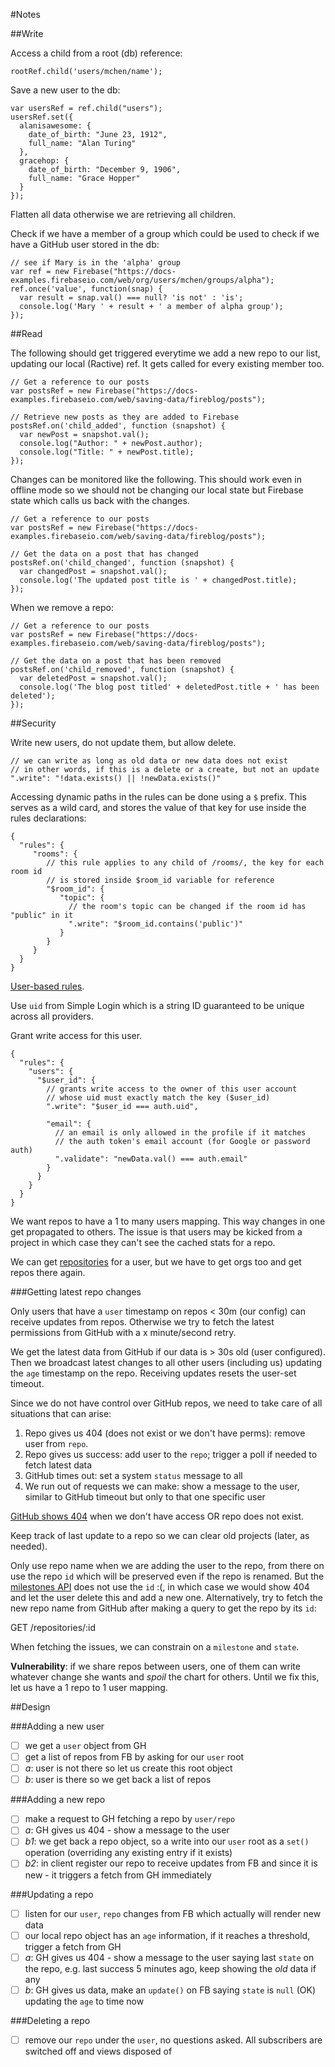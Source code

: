 #Notes

##Write

Access a child from a root (db) reference:

    rootRef.child('users/mchen/name');

Save a new user to the db:

    var usersRef = ref.child("users");
    usersRef.set({
      alanisawesome: {
        date_of_birth: "June 23, 1912",
        full_name: "Alan Turing"
      },
      gracehop: {
        date_of_birth: "December 9, 1906",
        full_name: "Grace Hopper"
      }
    });

Flatten all data otherwise we are retrieving all children.

Check if we have a member of a group which could be used to check if we have a GitHub user stored in the db:

    // see if Mary is in the 'alpha' group
    var ref = new Firebase("https://docs-examples.firebaseio.com/web/org/users/mchen/groups/alpha");
    ref.once('value', function(snap) {
      var result = snap.val() === null? 'is not' : 'is';
      console.log('Mary ' + result + ' a member of alpha group');
    });

##Read

The following should get triggered everytime we add a new repo to our list, updating our local (Ractive) ref. It gets called for every existing member too.

    // Get a reference to our posts
    var postsRef = new Firebase("https://docs-examples.firebaseio.com/web/saving-data/fireblog/posts");

    // Retrieve new posts as they are added to Firebase
    postsRef.on('child_added', function (snapshot) {
      var newPost = snapshot.val();
      console.log("Author: " + newPost.author);
      console.log("Title: " + newPost.title);
    });

Changes can be monitored like the following. This should work even in offline mode so we should not be changing our local state but Firebase state which calls us back with the changes.

    // Get a reference to our posts
    var postsRef = new Firebase("https://docs-examples.firebaseio.com/web/saving-data/fireblog/posts");

    // Get the data on a post that has changed
    postsRef.on('child_changed', function (snapshot) {
      var changedPost = snapshot.val();
      console.log('The updated post title is ' + changedPost.title);
    });

When we remove a repo:

    // Get a reference to our posts
    var postsRef = new Firebase("https://docs-examples.firebaseio.com/web/saving-data/fireblog/posts");

    // Get the data on a post that has been removed
    postsRef.on('child_removed', function (snapshot) {
      var deletedPost = snapshot.val();
      console.log('The blog post titled' + deletedPost.title + ' has been deleted');
    });

##Security

Write new users, do not update them, but allow delete.

    // we can write as long as old data or new data does not exist
    // in other words, if this is a delete or a create, but not an update
    ".write": "!data.exists() || !newData.exists()"

Accessing dynamic paths in the rules can be done using a `$` prefix. This serves as a wild card, and stores the value of that key for use inside the rules declarations:

    {
      "rules": {
         "rooms": {
            // this rule applies to any child of /rooms/, the key for each room id
            // is stored inside $room_id variable for reference
            "$room_id": {
               "topic": {
                 // the room's topic can be changed if the room id has "public" in it
                 ".write": "$room_id.contains('public')"
               }
            }
         }
      }
    }

[User-based rules](https://www.firebase.com/docs/web/guide/user-security.html).

Use `uid` from Simple Login which is a string ID guaranteed to be unique across all providers.

Grant write access for this user.

    {
      "rules": {
        "users": {
          "$user_id": {
            // grants write access to the owner of this user account
            // whose uid must exactly match the key ($user_id)
            ".write": "$user_id === auth.uid",
    
            "email": {
              // an email is only allowed in the profile if it matches
              // the auth token's email account (for Google or password auth)
              ".validate": "newData.val() === auth.email"
            }
          }
        }
      }
    }

We want repos to have a 1 to many users mapping. This way changes in one get propagated to others. The issue is that users may be kicked from a project in which case they can't see the cached stats for a repo.

We can get [repositories](https://developer.github.com/v3/repos/) for a user, but we have to get orgs too and get repos there again.

###Getting latest repo changes

Only users that have a `user` timestamp on repos < 30m (our config) can receive updates from repos. Otherwise we try to fetch the latest permissions from GitHub with a x minute/second retry.

We get the latest data from GitHub if our data is > 30s old (user configured). Then we broadcast latest changes to all other users (including us) updating the `age` timestamp on the repo. Receiving updates resets the user-set timeout.

Since we do not have control over GitHub repos, we need to take care of all situations that can arise:

1. Repo gives us 404 (does not exist or we don't have perms): remove user from `repo`.
1. Repo gives us success: add user to the `repo`; trigger a poll if needed to fetch latest data
1. GitHub times out: set a system `status` message to all
1. We run out of requests we can make: show a message to the user, similar to GitHub timeout but only to that one specific user

[GitHub shows 404](https://developer.github.com/v3/troubleshooting/#why-am-i-getting-a-404-error-on-a-repository-that-exists) when we don't have access OR repo does not exist.

Keep track of last update to a repo so we can clear old projects (later, as needed).

Only use repo name when we are adding the user to the repo, from there on use the repo `id` which will be preserved even if the repo is renamed. But the [milestones API](https://developer.github.com/v3/issues/milestones/) does not use the `id` :(, in which case we would show 404 and let the user delete this and add a new one. Alternatively, try to fetch the new repo name from GitHub after making a query to get the repo by its `id`:

  GET /repositories/:id

When fetching the issues, we can constrain on a `milestone` and `state`.

**Vulnerability**: if we share repos between users, one of them can write whatever change she wants and *spoil* the chart for others. Until we fix this, let us have a 1 repo to 1 user mapping.

##Design

###Adding a new user

- [ ] we get a `user` object from GH
- [ ] get a list of repos from FB by asking for our `user` root
- [ ] *a*: user is not there so let us create this root object
- [ ] *b*: user is there so we get back a list of repos

###Adding a new repo

- [ ] make a request to GH fetching a repo by `user/repo`
- [ ] *a*: GH gives us 404 - show a message to the user
- [ ] *b1*: we get back a repo object, so a write into our `user` root as a `set()` operation (overriding any existing entry if it exists)
- [ ] *b2*: in client register our repo to receive updates from FB and since it is new - it triggers a fetch from GH immediately

###Updating a repo

- [ ] listen for our `user`, `repo` changes from FB which actually will render new data
- [ ] our local repo object has an `age` information, if it reaches a threshold, trigger a fetch from GH
- [ ] *a*: GH gives us 404 - show a message to the user saying last `state` on the repo, e.g. last success 5 minutes ago, keep showing the *old* data if any
- [ ] *b*: GH gives us data, make an `update()` on FB saying `state` is `null` (OK) updating the `age` to time now

###Deleting a repo

- [ ] remove our `repo` under the `user`, no questions asked. All subscribers are switched off and views disposed of